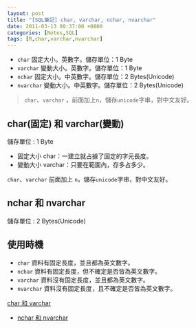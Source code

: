 ```yaml
---
layout: post
title: "[SQL筆記] char, varchar, nchar, nvarchar"
date: 2011-03-13 00:37:00 +0800
categories: [Notes,SQL]
tags: [R,char,varchar,nvarchar]
---
```


- `char` 固定大小。英數字。儲存單位：1 Byte 
- `varchar` 變動大小。英數字。儲存單位：1 Byte  
- `nchar` 固定大小。中英數字。儲存單位：2 Bytes(Unicode)    
- `nvarchar` 變動大小。中英數字。儲存單位：2 Bytes(Unicode) 
> `char`、`varchar` ，前面加上`n`，儲存`unicode`字串，對中文友好。

## char(固定) 和 varchar(變動)
儲存單位 : 1 Byte

- 固定大小 char：一建立就占據了固定的字元長度。
- 變動大小 varchar：只要在範圍內，存多占多少。

`char`、`varchar` 前面加上 `n`，儲存`unicode`字串，對中文友好。

## nchar 和 nvarchar
儲存單位 : 2 Bytes(Unicode)

## 使用時機
- `char` 資料有固定長度，並且都為英文數字。
- `nchar` 資料有固定長度，但不確定是否皆為英文數字。
- `varchar`	資料沒有固定長度，並且都為英文數字。
- `nvarchar` 資料沒有固定長度，且不確定是否皆為英文數字。


[char 和 varchar ](https://learn.microsoft.com/zh-tw/sql/t-sql/data-types/char-and-varchar-transact-sql?view=sql-server-ver16)
- [nchar 和 nvarchar](https://learn.microsoft.com/zh-tw/sql/t-sql/data-types/nchar-and-nvarchar-transact-sql?redirectedfrom=MSDN&view=sql-server-ver16)
